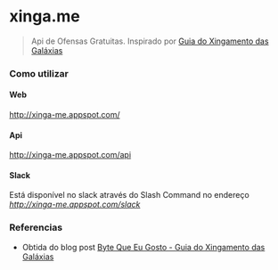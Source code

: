 # xinga.me
> Api de Ofensas Gratuitas. Inspirado por [Guia do Xingamento das Galáxias](https://blog.bytequeeugosto.com.br/guia-do-xingamento-das-galaxias/)

### Como utilizar

#### Web
http://xinga-me.appspot.com/

#### Api
http://xinga-me.appspot.com/api

#### Slack
Está disponível no slack através do Slash Command no endereço *http://xinga-me.appspot.com/slack*

### Referencias
* Obtida do blog post [Byte Que Eu Gosto - Guia do Xingamento das Galáxias](https://blog.bytequeeugosto.com.br/guia-do-xingamento-das-galaxias/)
